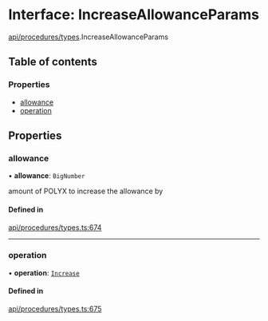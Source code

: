# Interface: IncreaseAllowanceParams

[api/procedures/types](../wiki/api.procedures.types).IncreaseAllowanceParams

## Table of contents

### Properties

- [allowance](../wiki/api.procedures.types.IncreaseAllowanceParams#allowance)
- [operation](../wiki/api.procedures.types.IncreaseAllowanceParams#operation)

## Properties

### allowance

• **allowance**: `BigNumber`

amount of POLYX to increase the allowance by

#### Defined in

[api/procedures/types.ts:674](https://github.com/PolymathNetwork/polymesh-sdk/blob/299ce247/src/api/procedures/types.ts#L674)

___

### operation

• **operation**: [`Increase`](../wiki/api.procedures.types.AllowanceOperation#increase)

#### Defined in

[api/procedures/types.ts:675](https://github.com/PolymathNetwork/polymesh-sdk/blob/299ce247/src/api/procedures/types.ts#L675)
